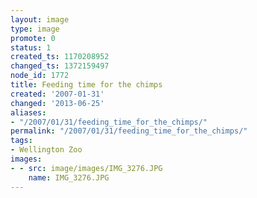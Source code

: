 ```yaml
---
layout: image
type: image
promote: 0
status: 1
created_ts: 1170208952
changed_ts: 1372159497
node_id: 1772
title: Feeding time for the chimps
created: '2007-01-31'
changed: '2013-06-25'
aliases:
- "/2007/01/31/feeding_time_for_the_chimps/"
permalink: "/2007/01/31/feeding_time_for_the_chimps/"
tags:
- Wellington Zoo
images:
- - src: image/images/IMG_3276.JPG
    name: IMG_3276.JPG
---
```


